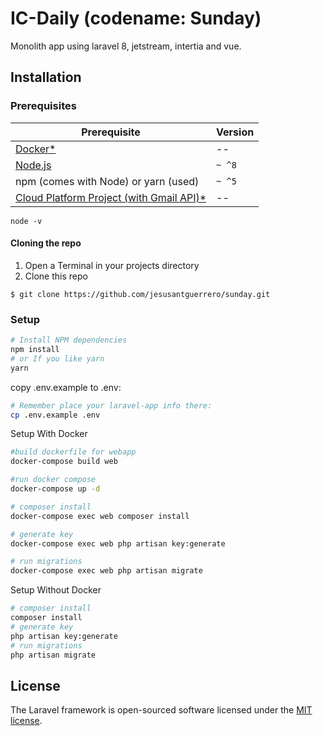 # IC-Daily (codename: Sunday) 
Monolith app using laravel 8, jetstream, intertia and vue.

## Installation

### Prerequisites

| Prerequisite                                          | Version |
| ------------------------------------------------------| ------- |
| [Docker*]()                                           |    --   |
| [Node.js](http://nodejs.org)                          | `~ ^8`  |
| npm (comes with Node) or yarn (used)                  | `~ ^5`  |
| [Cloud Platform Project (with Gmail API)*](https://developers.google.com/gmail/api/quickstart/js)                                |    --   |

```shell
node -v
```

#### Cloning the repo

1. Open a Terminal in your projects directory 
2. Clone this repo

```shell
$ git clone https://github.com/jesusantguerrero/sunday.git

```
### Setup
```bash
# Install NPM dependencies
npm install 
# or If you like yarn
yarn

```

copy .env.example to .env:

```bash
# Remember place your laravel-app info there:
cp .env.example .env

```

Setup With Docker
```bash
#build dockerfile for webapp
docker-compose build web

#run docker compose
docker-compose up -d

# composer install
docker-compose exec web composer install

# generate key
docker-compose exec web php artisan key:generate

# run migrations
docker-compose exec web php artisan migrate
```

Setup Without Docker
```bash
# composer install
composer install
# generate key
php artisan key:generate
# run migrations
php artisan migrate
```

## License
The Laravel framework is open-sourced software licensed under the [MIT license](https://opensource.org/licenses/MIT).
